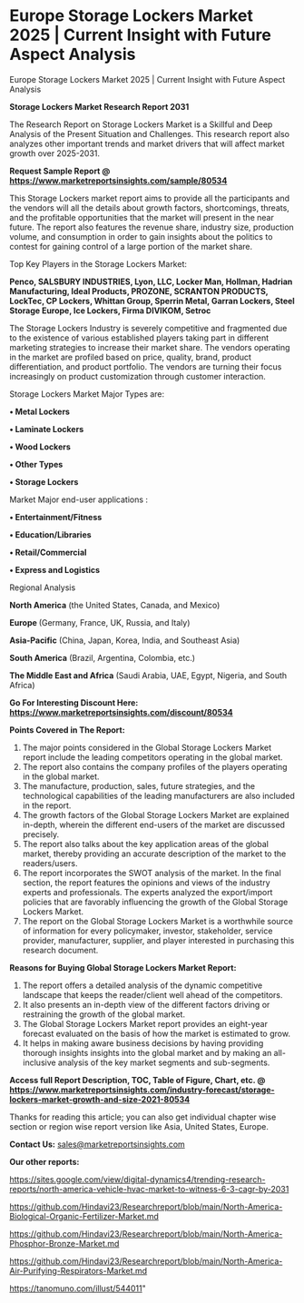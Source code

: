 # Europe Storage Lockers Market 2025 | Current Insight with Future Aspect Analysis
Europe Storage Lockers Market 2025 | Current Insight with Future Aspect Analysis

<strong>Storage Lockers Market Research Report 2031</strong>

The Research Report on Storage Lockers Market is a Skillful and Deep Analysis of the Present Situation and Challenges. This research report also analyzes other important trends and market drivers that will affect market growth over 2025-2031.

<strong>Request Sample Report @ <a href=https://www.marketreportsinsights.com/sample/80534>https://www.marketreportsinsights.com/sample/80534</a></strong>

This Storage Lockers market report aims to provide all the participants and the vendors will all the details about growth factors, shortcomings, threats, and the profitable opportunities that the market will present in the near future. The report also features the revenue share, industry size, production volume, and consumption in order to gain insights about the politics to contest for gaining control of a large portion of the market share.

Top Key Players in the Storage Lockers Market:

<strong>Penco, SALSBURY INDUSTRIES, Lyon, LLC, Locker Man, Hollman, Hadrian Manufacturing, Ideal Products, PROZONE, SCRANTON PRODUCTS, LockTec, CP Lockers, Whittan Group, Sperrin Metal, Garran Lockers, Steel Storage Europe, Ice Lockers, Firma DIVIKOM, Setroc</strong>

The Storage Lockers Industry is severely competitive and fragmented due to the existence of various established players taking part in different marketing strategies to increase their market share. The vendors operating in the market are profiled based on price, quality, brand, product differentiation, and product portfolio. The vendors are turning their focus increasingly on product customization through customer interaction.

Storage Lockers Market Major Types are:

<strong>• Metal Lockers

• Laminate Lockers

• Wood Lockers

• Other Types

• Storage Lockers</strong>

Market Major end-user applications :

<strong>• Entertainment/Fitness

• Education/Libraries

• Retail/Commercial

• Express and Logistics</strong>

Regional Analysis

</u><strong><b>North America</b></strong> (the United States, Canada, and Mexico)

<strong><b>Europe </b></strong>(Germany, France, UK, Russia, and Italy)

<strong><b>Asia-Pacific</b></strong> (China, Japan, Korea, India, and Southeast Asia)

<strong><b>South America</b></strong> (Brazil, Argentina, Colombia, etc.)

<strong><b>The Middle East and Africa</b></strong> (Saudi Arabia, UAE, Egypt, Nigeria, and South Africa)

<strong>Go For Interesting Discount Here: <a href=https://www.marketreportsinsights.com/discount/80534>https://www.marketreportsinsights.com/discount/80534</a></strong>

<strong>Points Covered in The Report:</strong>
<ol>
  <li>The major points considered in the Global Storage Lockers Market report include the leading competitors operating in the global market.</li>
  <li>The report also contains the company profiles of the players operating in the global market.</li>
  <li>The manufacture, production, sales, future strategies, and the technological capabilities of the leading manufacturers are also included in the report.</li>
  <li>The growth factors of the Global Storage Lockers Market are explained in-depth, wherein the different end-users of the market are discussed precisely.</li>
  <li>The report also talks about the key application areas of the global market, thereby providing an accurate description of the market to the readers/users.</li>
  <li>The report incorporates the SWOT analysis of the market. In the final section, the report features the opinions and views of the industry experts and professionals. The experts analyzed the export/import policies that are favorably influencing the growth of the Global Storage Lockers Market.</li>
  <li>The report on the Global Storage Lockers Market is a worthwhile source of information for every policymaker, investor, stakeholder, service provider, manufacturer, supplier, and player interested in purchasing this research document.</li>
</ol>
<strong>Reasons for Buying Global Storage Lockers Market Report:</strong>

<ol>
  <li>The report offers a detailed analysis of the dynamic competitive landscape that keeps the reader/client well ahead of the competitors.</li>
  <li>It also presents an in-depth view of the different factors driving or restraining the growth of the global market.</li>
  <li>The Global Storage Lockers Market report provides an eight-year forecast evaluated on the basis of how the market is estimated to grow.</li>
  <li>It helps in making aware business decisions by having providing thorough insights insights into the global market and by making an all-inclusive analysis of the key market segments and sub-segments.</li>
</ol>
<strong>Access full Report Description, TOC, Table of Figure, Chart, etc. @ <a href=https://www.marketreportsinsights.com/industry-forecast/storage-lockers-market-growth-and-size-2021-80534>https://www.marketreportsinsights.com/industry-forecast/storage-lockers-market-growth-and-size-2021-80534</a></strong>


Thanks for reading this article; you can also get individual chapter wise section or region wise report version like Asia, United States, Europe.

<strong>Contact Us:</strong>
sales@marketreportsinsights.com

<strong>Our other reports:</strong>

<a href=https://sites.google.com/view/digital-dynamics4/trending-research-reports/north-america-vehicle-hvac-market-to-witness-6-3-cagr-by-2031>https://sites.google.com/view/digital-dynamics4/trending-research-reports/north-america-vehicle-hvac-market-to-witness-6-3-cagr-by-2031</a>

<a href=https://github.com/Hindavi23/Researchreport/blob/main/North-America-Biological-Organic-Fertilizer-Market.md>https://github.com/Hindavi23/Researchreport/blob/main/North-America-Biological-Organic-Fertilizer-Market.md</a>

<a href=https://github.com/Hindavi23/Researchreport/blob/main/North-America-Phosphor-Bronze-Market.md>https://github.com/Hindavi23/Researchreport/blob/main/North-America-Phosphor-Bronze-Market.md</a>

<a href=https://github.com/Hindavi23/Researchreport/blob/main/North-America-Air-Purifying-Respirators-Market.md>https://github.com/Hindavi23/Researchreport/blob/main/North-America-Air-Purifying-Respirators-Market.md</a>

<a href=https://tanomuno.com/illust/544011>https://tanomuno.com/illust/544011</a>"
